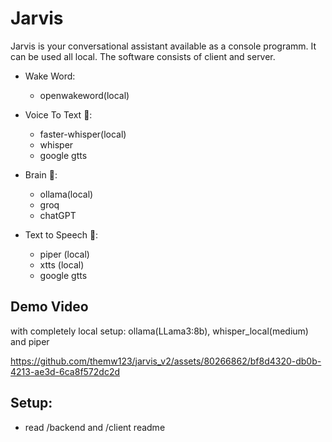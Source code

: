 # Jarvis

Jarvis is your conversational assistant available as a console programm. It can be used all local. The software consists of client and server.

- Wake Word:

  - openwakeword(local)

- Voice To Text 📝:

  - faster-whisper(local)
  - whisper
  - google gtts

- Brain 🧠:

  - ollama(local)
  - groq
  - chatGPT

- Text to Speech 💬:

  - piper (local)
  - xtts (local)
  - google gtts

## Demo Video

with completely local setup: ollama(LLama3:8b), whisper_local(medium) and piper

https://github.com/themw123/jarvis_v2/assets/80266862/bf8d4320-db0b-4213-ae3d-6ca8f572dc2d

## Setup:

- read /backend and /client readme

